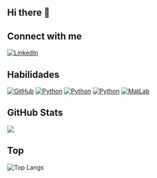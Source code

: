## Hi there 👋


## Connect with me

[![LinkedIn](https://img.shields.io/badge/-LinkedIn-000?style=for-the-badge&logo=linkedin&logoColor=0E76A8&color:FFF)](https://www.linkedin.com/in/igor-jasmim-da-n%C3%B3brega-7b49933a/)

## Habilidades
[![GitHub](https://img.shields.io/badge/-GitHub-000?style=for-the-badge&logo=github&logoColor=0000&color:FFF)](https://github.com/)
[![Python](https://img.shields.io/badge/-Python-000?style=for-the-badge&logo=python&logoColor=0000&color:FFF)](https://www.python.org/)
[![Python](https://img.shields.io/badge/-Python-000?style=for-the-badge&logo=c&logoColor=0000&color:FFF)](https://www.python.org/)
[![Python](https://img.shields.io/badge/-Python-000?style=for-the-badge&logo=c++&logoColor=0000&color:FFF)](https://www.python.org/)
[![MatLab](https://img.shields.io/badge/-MatLab-000?style=for-the-badge&logo=matlab&logoColor=0000&color:FFF)](https://www.mathworks.com/products/matlab.html)

## GitHub Stats

<picture>
  <source
    srcset="https://github-readme-stats.vercel.app/api?username=igorjasmim&show_icons=true&theme=dark"
    media="(prefers-color-scheme: dark)"
  />
  <source
    srcset="https://github-readme-stats.vercel.app/api?username=igorjasmim&show_icons=true"
    media="(prefers-color-scheme: light), (prefers-color-scheme: no-preference)"
  />
  <img src="https://github-readme-stats.vercel.app/api?username=igorjasmim&show_icons=true" />
</picture>

## Top
![Top Langs](https://github-readme-stats.vercel.app/api/top-langs/?username=igorjasmim&size_weight=0.5&count_weight=0.5)
